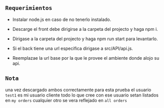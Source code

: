 
## `Requerimientos`

- Instalar node.js en caso de no tenerlo instalado.

- Descarge el front debe dirigirse a la carpeta del projecto y haga npm i. 

- Dirigase a la carpeta del projecto y haga npm run start para levantarlo.

- Si el back tiene una url especifica dirigase a src/API/api.js.

- Reemplazae la url base por la que le provee el ambiente donde alojo su api.

## `Nota` 

una vez descargado ambos correctamente para esta prueba el usuario `test1` 
es mi usuario cliente todo lo que cree con ese usuario setan listados en 
`my orders` cualquier otro se vera reflejado en `all orders`

